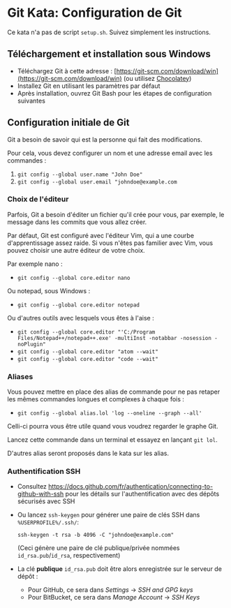 # Git Kata: Configuration de Git

Ce kata n'a pas de script `setup.sh`. Suivez simplement les instructions.

## Téléchargement et installation sous Windows

* Téléchargez Git à cette adresse : [https://git-scm.com/download/win](https://git-scm.com/download/win) (ou utilisez [Chocolatey](https://chocolatey.org/))
* Installez Git en utilisant les paramètres par défaut
* Après installation, ouvrez Git Bash pour les étapes de configuration suivantes

## Configuration initiale de Git

Git a besoin de savoir qui est la personne qui fait des modifications.

Pour cela, vous devez configurer un nom et une adresse email avec les commandes : 

1. `git config --global user.name "John Doe"`
2. `git config --global user.email "johndoe@example.com`

### Choix de l'éditeur

Parfois, Git a besoin d'éditer un fichier qu'il crée pour vous, par exemple, le message dans les commits que vous allez créer.

Par défaut, Git est configuré avec l'éditeur Vim, qui a une courbe d'apprentissage assez raide. Si vous n'êtes pas familier avec Vim, vous pouvez choisir une autre éditeur de votre choix.

Par exemple nano :
- `git config --global core.editor nano`

Ou notepad, sous Windows :
- `git config --global core.editor notepad`

Ou d'autres outils avec lesquels vous êtes à l'aise :

- `git config --global core.editor "'C:/Program Files/Notepad++/notepad++.exe' -multiInst -notabbar -nosession -noPlugin"`
- `git config --global core.editor "atom --wait"`
- `git config --global core.editor "code --wait"`

### Aliases

Vous pouvez mettre en place des alias de commande pour ne pas retaper les mêmes commandes longues et complexes à chaque fois :
* `git config --global alias.lol 'log --oneline --graph --all'`

Celli-ci pourra vous être utile quand vous voudrez regarder le graphe Git.

Lancez cette commande dans un terminal et essayez en lançant `git lol`.

D'autres alias seront proposés dans le kata sur les alias.

### Authentification SSH 

- Consultez https://docs.github.com/fr/authentication/connecting-to-github-with-ssh pour les détails sur l'authentification avec des dépôts sécurisés avec SSH 
- Ou lancez `ssh-keygen` pour générer une paire de clés SSH dans `%USERPROFILE%/.ssh/`:

  `ssh-keygen -t rsa -b 4096 -C "johndoe@example.com"`

  (Ceci génère une paire de clé publique/privée nommées `id_rsa.pub`/`id_rsa`, respectivement)
- La clé **publique** `id_rsa.pub` doit être alors enregistrée sur le serveur de dépôt :
  - Pour GitHub, ce sera dans _Settings_ -> _SSH and GPG keys_
  - Pour BitBucket, ce sera dans _Manage Account_ -> _SSH Keys_
